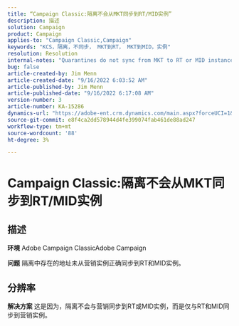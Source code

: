 ```yaml
---
title: “Campaign Classic:隔离不会从MKT同步到RT/MID实例”
description: 描述
solution: Campaign
product: Campaign
applies-to: "Campaign Classic,Campaign"
keywords: "KCS，隔离，不同步， MKT到RT， MKT到MID，实例"
resolution: Resolution
internal-notes: "Quarantines do not sync from MKT to RT or MID instances"
bug: false
article-created-by: Jim Menn
article-created-date: "9/16/2022 6:03:52 AM"
article-published-by: Jim Menn
article-published-date: "9/16/2022 6:17:08 AM"
version-number: 3
article-number: KA-15286
dynamics-url: "https://adobe-ent.crm.dynamics.com/main.aspx?forceUCI=1&pagetype=entityrecord&etn=knowledgearticle&id=64033d55-8535-ed11-9db1-0022480866ad"
source-git-commit: e8f4ca2dd578944d4fe399074fab461de88ad247
workflow-type: tm+mt
source-wordcount: '88'
ht-degree: 3%

---
```


# Campaign Classic:隔离不会从MKT同步到RT/MID实例

## 描述


<b>环境</b>
Adobe Campaign ClassicAdobe Campaign

<b>问题</b>
隔离中存在的地址未从营销实例正确同步到RT和MID实例。


## 分辨率


<b>解决方案</b>
这是因为，隔离不会与营销同步到RT或MID实例，而是仅与RT和MID同步到营销实例。
